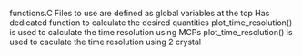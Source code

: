 functions.C
Files to use are defined as global variables at the top
Has dedicated function to calculate the desired quantities
plot_time_resolution() is used to calculate the time resolution using MCPs
plot_time_resolution() is used to caculate the time resolution using 2 crystal
